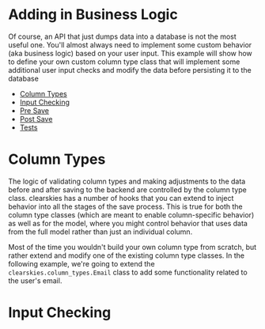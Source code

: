# Adding in Business Logic

Of course, an API that just dumps data into a database is not the most useful one.  You'll almost always need to implement some custom behavior (aka business logic) based on your user input.  This example will show how to define your own custom column type class that will implement some additional user input checks and modify the data before persisting it to the database

 - [Column Types](#column-types)
 - [Input Checking](#input-checking)
 - [Pre Save](#pre-save)
 - [Post Save](#post-save)
 - [Tests](#tests)

# Column Types

The logic of validating column types and making adjustments to the data before and after saving to the backend are controlled by the column type class.  clearskies has a number of hooks that you can extend to inject behavior into all the stages of the save process.  This is true  for both the column type classes (which are meant to enable column-specific behavior) as well as for the model, where you might control behavior that uses data from the full model rather than just an individual column.

Most of the time you wouldn't build your own column type from scratch, but rather extend and modify one of the existing column type classes.  In the following example, we're going to extend the `clearskies.column_types.Email` class to add some functionality related to the user's email.

# Input Checking
